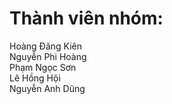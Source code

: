 # Thành viên nhóm: 
Hoàng Đăng Kiên  
Nguyễn Phi Hoàng  
Phạm Ngọc Sơn  
Lê Hồng Hội  
Nguyễn Anh Dũng  

